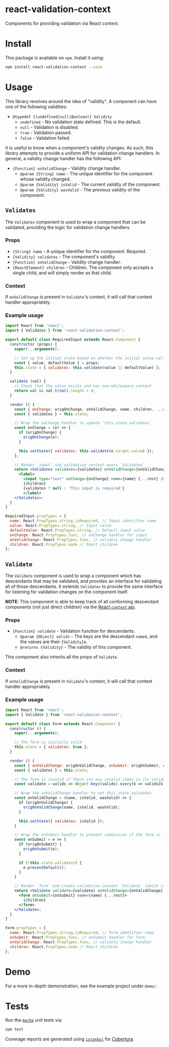 # react-validation-context

Components for providing validation via React context.

# Install

This package is available on `npm`. Install it using:

```sh
npm install react-validation-context --save
```


# Usage

This library revolves around the idea of "validity". A component can have one of the following validities:

- `@typedef {(undefined|null|Boolean)} Validity`
  - `undefined` - No validation state defined. This is the default.
  - `null` - Validation is disabled.
  - `true` - Validation passed.
  - `false` - Validation failed.

It is useful to know when a component's validity changes. As such, this library attempts to provide a uniform API for validation
change handlers. In general, a validity change handler has the following API:

- `{Function} onValidChange` - Validity change handler.
  - `@param {String} name` - The unique identifier for the component whose validity changed.
  - `@param {Validity} isValid` - The current validity of the component.
  - `@param {Validity} wasValid` - The previous validity of the component.

## `Validates`

The `Validates` component is used to wrap a component that can be validated, providing the logic for validation change handlers.

### Props

- `{String} name` - A unique identifier for the component. Required.
- `{Validity} validates` - The component's validity.
- `{Function} onValidChange` - Validity change handler.
- `{ReactElement} children` - Children. The component only accepts a single child, and will simply render as that child.

### Context

If `onValidChange` is present in `Validate`'s context, it will call that context handler appropriately.

### Example usage

```jsx
import React from 'react';
import { Validates } from 'react-validation-context';

export default class RequiredInput extends React.Component {
  constructor (props) {
    super(...arguments);

    // Set up the initial state based on whether the initial value validates
    const { value, defaultValue } = props;
    this.state = { validates: this.validate(value || defaultValue) };
  }

  validate (val) {
    // Check that the value exists and has non-whitespace content
    return val && val.trim().length > 0;
  }

  render () {
    const { onChange: origOnChange, onValidChange, name, children, ...rest } = this.props;
    const { validates } = this.state;

    // Wrap the onChange handler to update `this.state.validates`
    const onChange = (e) => {
      if (origOnChange) {
        origOnChange(e);
      }

      this.setState({ validates: this.validate(e.target.value) });
    };

    // Render `input` and validation context-aware `Validates`
    return <Validates validates={validates} onValidChange={onValidChange} name={name}>
      <label>
        <input type="text" onChange={onChange} name={name} {...rest} />
        {children}
        {validates ? null : 'This input is required'}
        </label>
    </Validates>;
  }
}

RequiredInput.propTypes = {
  name: React.PropTypes.string.isRequired, // Input identifier name
  value: React.PropTypes.string, // Input value
  defaultValue: React.PropTypes.string, // Default input value
  onChange: React.PropTypes.func, // onChange handler for input
  onValidChange: React.PropTypes.func, // validity change handler
  children: React.PropTypes.node // React children
};
```


## `Validate`

The `Validate` component is used to wrap a component which has descendants that may be validated, and provides an interface for
validating all of those descendants. It extends `Validates` to provide the same interface for listening for validation changes on
the component itself.

**NOTE**: This component is able to keep track of all conforming descendant components (not just direct children) via the [React
`context` api][react-docs-context].

### Props

- `{Function} validate` - Validation function for descendants.
  - `@param {Object} valids` - The keys are the descendant `name`s, and the values are their `{Validity}`s.
  - `@returns {Validity}` - The validity of this component.

This component also inherits all the props of `Validate`.

### Context

If `onValidChange` is present in `Validate`'s context, it will call that context handler appropriately.

### Example usage

```jsx
import React from 'react';
import { Validate } from 'react-validation-context';

export default class Form extends React.Component {
  constructor () {
    super(...arguments);

    // The form is initially valid
    this.state = { validates: true };
  }

  render () {
    const { onValidChange: origOnValidChange, onSubmit: origOnSubmit, children, name, className, ...rest } = this.props;
    const { validates } = this.state;

    // The form is invalid if there are any invalid items in its validation context
    const validate = valids => Object.keys(valids).every(k => valids[k] !== false);

    // Wrap the onValidChange handler to set this.state.validates
    const onValidChange = (name, isValid, wasValid) => {
      if (origOnValidChange) {
        origOnValidChange(name, isValid, wasValid);
      }

      this.setState({ validates: isValid });
    }

    // Wrap the onSubmit handler to prevent submission if the form is invalid
    const onSubmit = e => {
      if (origOnSubmit) {
        origOnSubmit(e);
      }

      if (!this.state.validates) {
        e.preventDefault();
      }
    }

    // Render `form` and create validation context `Validate` (which is also validation context-aware)
    return <Validate validate={validate} onValidChange={onValidChange} name={name}>
      <form onSubmit={onSubmit} name={name} {...rest}>
        {children}
      </form>
    </Validate>;
  }
}

Form.propTypes = {
  name: React.PropTypes.string.isRequired, // Form identifier name
  onSubmit: React.PropTypes.func, // onSubmit handler for form
  onValidChange: React.PropTypes.func, // validity change handler
  children: React.PropTypes.node // React children
};
```


# Demo

For a more in-depth demonstration, see the example project under `demo/`.


# Tests

Run the [`mocha`][mocha] unit tests via:

```sh
npm test
```

Coverage reports are generated using [`istanbul`][istanbul] for [Cobertura][cobertura].


[react-docs-context]: https://facebook.github.io/react/docs/context.html (React context API docs)
[mocha]: http://mochajs.org/ (mocha)
[istanbul]: https://www.npmjs.com/package/istanbul (istanbul)
[cobertura]: https://cobertura.github.io/cobertura/ (Cobertura)

